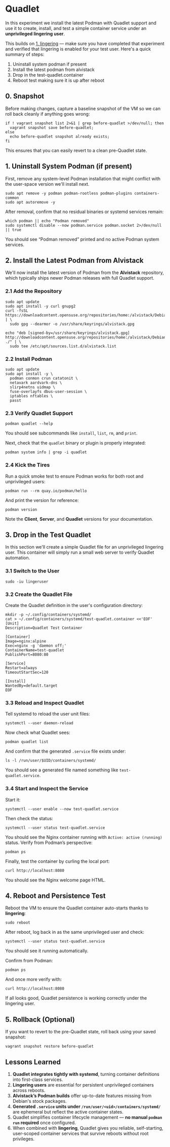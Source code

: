 # Quadlet

In this experiment we install the latest Podman with Quadlet support and use it to create, install, and test a simple container service under an **unprivileged lingering user**.

This builds on [1. lingering](1.%20lingering.md) — make sure you have completed that experiment and verified that lingering is enabled for your test user. Here's a quick summary of steps:

1. Uninstall system podman if present
2. Install the latest podman from alvistack
3. Drop in the test-quadlet.container
4. Reboot test making sure it is up after reboot

## 0. Snapshot

Before making changes, capture a baseline snapshot of the VM so we can roll back cleanly if anything goes wrong:

```shell
if ! vagrant snapshot list 2>&1 | grep before-quadlet >/dev/null; then
  vagrant snapshot save before-quadlet;
else
  echo before-quadlet snapshot already exists;
fi
```

This ensures that you can easily revert to a clean pre-Quadlet state.

## 1. Uninstall System Podman (if present)

First, remove any system-level Podman installation that might conflict with the user-space version we'll install next.

```shell
sudo apt remove -y podman podman-rootless podman-plugins containers-common
sudo apt autoremove -y
```

After removal, confirm that no residual binaries or systemd services remain:

```shell
which podman || echo "Podman removed"
sudo systemctl disable --now podman.service podman.socket 2>/dev/null || true
```

You should see “Podman removed” printed and no active Podman system services.

## 2. Install the Latest Podman from Alvistack

We'll now install the latest version of Podman from the **Alvistack** repository, which typically ships newer Podman releases with full Quadlet support.

### 2.1 Add the Repository

```shell
sudo apt update
sudo apt install -y curl gnupg2
curl -fsSL https://downloadcontent.opensuse.org/repositories/home:/alvistack/Debian_12/Release.key | \
  sudo gpg --dearmor -o /usr/share/keyrings/alvistack.gpg

echo "deb [signed-by=/usr/share/keyrings/alvistack.gpg] http://downloadcontent.opensuse.org/repositories/home:/alvistack/Debian_12 ./" | \
  sudo tee /etc/apt/sources.list.d/alvistack.list
```

### 2.2 Install Podman

```shell
sudo apt update
sudo apt install -y \
  podman conmon crun catatonit \
  netavark aardvark-dns \
  slirp4netns uidmap \
  fuse-overlayfs dbus-user-session \
  iptables nftables \
  passt

```

### 2.3 Verify Quadlet Support

```shell
podman quadlet --help
```

You should see subcommands like `install`, `list`, `rm`, and `print`.

Next, check that the `quadlet` binary or plugin is properly integrated:

```shell
podman system info | grep -i quadlet
```

### 2.4 Kick the Tires

Run a quick smoke test to ensure Podman works for both root and unprivileged users:

```shell
podman run --rm quay.io/podman/hello
```

And print the version for reference:

```shell
podman version
```

Note the **Client**, **Server**, and **Quadlet** versions for your documentation.

## 3. Drop in the Test Quadlet

In this section we'll create a simple Quadlet file for an unprivileged lingering user. This container will simply run a small web server to verify Quadlet automation.

### 3.1 Switch to the User

```shell
sudo -iu lingeruser
```

### 3.2 Create the Quadlet File

Create the Quadlet definition in the user's configuration directory:

```shell
mkdir -p ~/.config/containers/systemd/
cat > ~/.config/containers/systemd/test-quadlet.container <<'EOF'
[Unit]
Description=Quadlet Test Container

[Container]
Image=nginx:alpine
Exec=nginx -g 'daemon off;'
ContainerName=test-quadlet
PublishPort=8080:80

[Service]
Restart=always
TimeoutStartSec=120

[Install]
WantedBy=default.target
EOF
```

### 3.3 Reload and Inspect Quadlet

Tell systemd to reload the user unit files:

```shell
systemctl --user daemon-reload
```

Now check what Quadlet sees:

```shell
podman quadlet list
```

And confirm that the generated `.service` file exists under:

```shell
ls -l /run/user/$UID/containers/systemd/
```

You should see a generated file named something like `test-quadlet.service`.

### 3.4 Start and Inspect the Service

Start it:

```shell
systemctl --user enable --now test-quadlet.service
```

Then check the status:

```shell
systemctl --user status test-quadlet.service
```

You should see the Nginx container running with `Active: active (running)` status. Verify from Podman’s perspective:

```shell
podman ps
```

Finally, test the container by curling the local port:

```shell
curl http://localhost:8080
```

You should see the Nginx welcome page HTML.

## 4. Reboot and Persistence Test

Reboot the VM to ensure the Quadlet container auto-starts thanks to **lingering**:

```shell
sudo reboot
```

After reboot, log back in as the same unprivileged user and check:

```shell
systemctl --user status test-quadlet.service
```

You should see it running automatically.

Confirm from Podman:

```shell
podman ps
```

And once more verify with:

```shell
curl http://localhost:8080
```

If all looks good, Quadlet persistence is working correctly under the lingering user.

## 5. Rollback (Optional)

If you want to revert to the pre-Quadlet state, roll back using your saved snapshot:

```shell
vagrant snapshot restore before-quadlet
```

## Lessons Learned

1. **Quadlet integrates tightly with systemd**, turning container definitions into first-class services.
2. **Lingering users** are essential for persistent unprivileged containers across reboots.
3. **Alvistack’s Podman builds** offer up-to-date features missing from Debian's stock packages.
4. **Generated `.service` units under `/run/user/<uid>/containers/systemd/`** are ephemeral but reflect the active container states.
5. Quadlet simplifies container lifecycle management — **no manual `podman run` required** once configured.
6. When combined with **lingering**, Quadlet gives you reliable, self-starting, user-scoped container services that survive reboots without root privileges.
